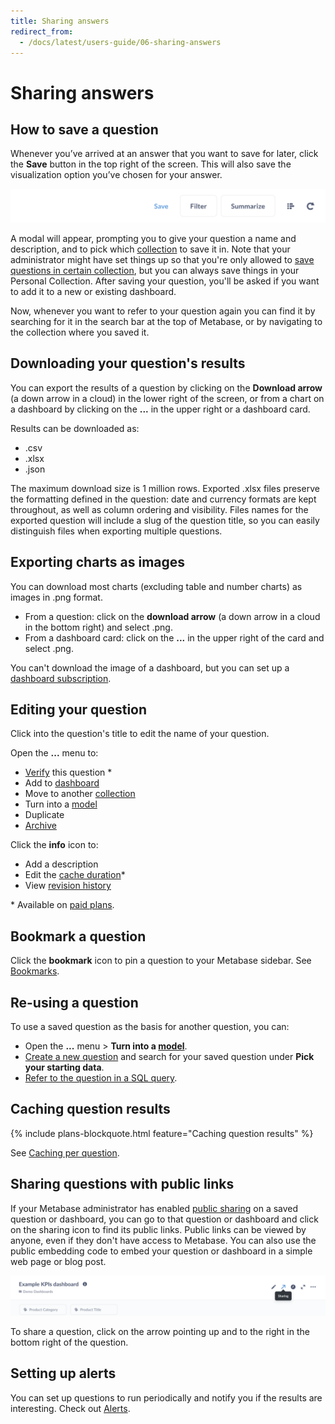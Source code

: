 ```yaml
---
title: Sharing answers
redirect_from:
  - /docs/latest/users-guide/06-sharing-answers
---
```


# Sharing answers

## How to save a question

Whenever you’ve arrived at an answer that you want to save for later, click the **Save** button in the top right of the screen. This will also save the visualization option you’ve chosen for your answer.

![Save button](../images/save-button.png)

A modal will appear, prompting you to give your question a name and description, and to pick which [collection](../../exploration-and-organization/collections.md) to save it in. Note that your administrator might have set things up so that you're only allowed to [save questions in certain collection](../../permissions/collections.md), but you can always save things in your Personal Collection. After saving your question, you'll be asked if you want to add it to a new or existing dashboard.

Now, whenever you want to refer to your question again you can find it by searching for it in the search bar at the top of Metabase, or by navigating to the collection where you saved it.

## Downloading your question's results

You can export the results of a question by clicking on the **Download arrow** (a down arrow in a cloud) in the lower right of the screen, or from a chart on a dashboard by clicking on the **...** in the upper right or a dashboard card.

Results can be downloaded as:

- .csv
- .xlsx
- .json

The maximum download size is 1 million rows. Exported .xlsx files preserve the formatting defined in the question: date and currency formats are kept throughout, as well as column ordering and visibility. Files names for the exported question will include a slug of the question title, so you can easily distinguish files when exporting multiple questions.

## Exporting charts as images

You can download most charts (excluding table and number charts) as images in .png format.

- From a question: click on the **download arrow** (a down arrow in a cloud in the bottom right) and select .png.
- From a dashboard card: click on the **...** in the upper right of the card and select .png.

You can't download the image of a dashboard, but you can set up a [dashboard subscription](../../dashboards/subscriptions.md).

## Editing your question

Click into the question's title to edit the name of your question.

Open the **...** menu to:

- [Verify](../../exploration-and-organization/exploration.md#verified-items) this question \*
- Add to [dashboard](../../dashboards/start.md)
- Move to another [collection](../../exploration-and-organization/collections.md)
- Turn into a [model](../../data-modeling/models.md)
- Duplicate
- [Archive](../../exploration-and-organization/history.md)

Click the **info** icon to:

- Add a description
- Edit the [cache duration](../../configuring-metabase/caching.md#caching-per-question)\*
- View [revision history](../../exploration-and-organization/history.md)

\* Available on [paid plans](https://www.metabase.com/pricing/).

## Bookmark a question

Click the **bookmark** icon to pin a question to your Metabase sidebar. See [Bookmarks](../../exploration-and-organization/exploration.md#bookmarks).

## Re-using a question

To use a saved question as the basis for another question, you can:

- Open the **...** menu > **Turn into a [model](../../data-modeling/models.md)**.
- [Create a new question](/docs/latest/questions/query-builder/introduction.md#creating-a-new-question-with-the-query-builder) and search for your saved question under **Pick your starting data**.
- [Refer to the question in a SQL query](/docs/latest/questions/native-editor/referencing-saved-questions-in-queries.md).

## Caching question results

{% include plans-blockquote.html feature="Caching question results" %}

See [Caching per question](../../configuring-metabase/caching.md#ttl-per-question).

## Sharing questions with public links

If your Metabase administrator has enabled [public sharing](../../questions/sharing/public-links.md) on a saved question or dashboard, you can go to that question or dashboard and click on the sharing icon to find its public links. Public links can be viewed by anyone, even if they don't have access to Metabase. You can also use the public embedding code to embed your question or dashboard in a simple web page or blog post.

![Share icon](../images/share-icon.png)

To share a question, click on the arrow pointing up and to the right in the bottom right of the question.

## Setting up alerts

You can set up questions to run periodically and notify you if the results are interesting. Check out [Alerts](./alerts.md).
